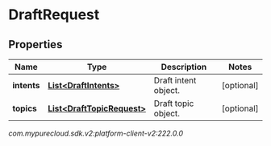 # DraftRequest


## Properties

| Name | Type | Description | Notes |
| ------------ | ------------- | ------------- | ------------- |
| **intents** | [**List&lt;DraftIntents&gt;**](DraftIntents) | Draft intent object. |  [optional] |
| **topics** | [**List&lt;DraftTopicRequest&gt;**](DraftTopicRequest) | Draft topic object. |  [optional] |




_com.mypurecloud.sdk.v2:platform-client-v2:222.0.0_
